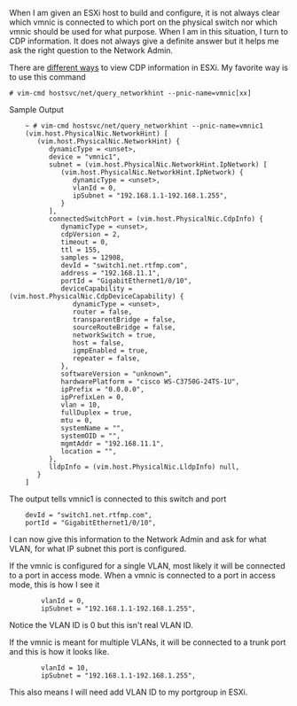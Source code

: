 When I am given an ESXi host to build and configure, it is not always clear which vmnic is connected to which port on the physical switch nor which vmnic should be used for what purpose. When I am in this situation, I turn to CDP information. It does not always give a definite answer but it helps me ask the right question to the Network Admin.

There are [different ways](http://kb.vmware.com/kb/1007069) to view CDP information in ESXi. My favorite way is to use this command

    # vim-cmd hostsvc/net/query_networkhint --pnic-name=vmnic[xx]
    
Sample Output

        ~ # vim-cmd hostsvc/net/query_networkhint --pnic-name=vmnic1
        (vim.host.PhysicalNic.NetworkHint) [
           (vim.host.PhysicalNic.NetworkHint) {
              dynamicType = <unset>,
              device = "vmnic1",
              subnet = (vim.host.PhysicalNic.NetworkHint.IpNetwork) [
                 (vim.host.PhysicalNic.NetworkHint.IpNetwork) {
                    dynamicType = <unset>,
                    vlanId = 0,
                    ipSubnet = "192.168.1.1-192.168.1.255",
                 }
              ],
              connectedSwitchPort = (vim.host.PhysicalNic.CdpInfo) {
                 dynamicType = <unset>,
                 cdpVersion = 2,
                 timeout = 0,
                 ttl = 155,
                 samples = 12908,
                 devId = "switch1.net.rtfmp.com",
                 address = "192.168.11.1",
                 portId = "GigabitEthernet1/0/10",
                 deviceCapability = (vim.host.PhysicalNic.CdpDeviceCapability) {
                    dynamicType = <unset>,
                    router = false,
                    transparentBridge = false,
                    sourceRouteBridge = false,
                    networkSwitch = true,
                    host = false,
                    igmpEnabled = true,
                    repeater = false,
                 },
                 softwareVersion = "unknown",
                 hardwarePlatform = "cisco WS-C3750G-24TS-1U",
                 ipPrefix = "0.0.0.0",
                 ipPrefixLen = 0,
                 vlan = 10,
                 fullDuplex = true,
                 mtu = 0,
                 systemName = "",
                 systemOID = "",
                 mgmtAddr = "192.168.11.1",
                 location = "",
              },
              lldpInfo = (vim.host.PhysicalNic.LldpInfo) null,
           }
        ]


The output tells vmnic1 is connected to this switch and  port

        devId = "switch1.net.rtfmp.com",
        portId = "GigabitEthernet1/0/10",

I can now give this information to the Network Admin and ask for what VLAN, for what IP subnet this port is configured.

If the vmnic is configured for a single VLAN, most likely it will be connected to a port in access mode. When a vmnic is connected to a port in access mode, this is how I see it

            vlanId = 0,
            ipSubnet = "192.168.1.1-192.168.1.255",

Notice the VLAN ID is 0 but this isn't real VLAN ID. 

If the vmnic is meant for multiple VLANs, it will be connected to a trunk port and this is how it looks like.

            vlanId = 10,
            ipSubnet = "192.168.1.1-192.168.1.255",

This also means I will need add VLAN ID to my portgroup in ESXi. 
